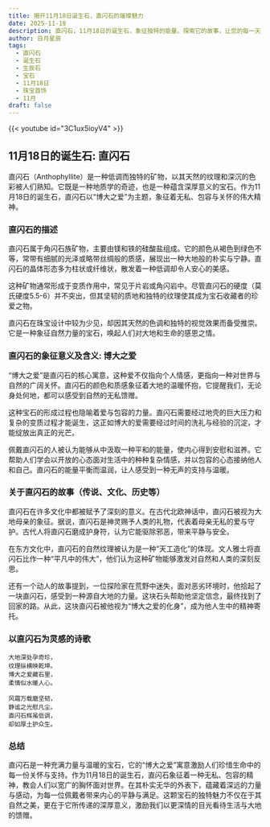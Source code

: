 ```yaml
---
title: 揭开11月18日诞生石，直闪石的璀璨魅力
date: 2025-11-18
description: 直闪石，11月18日的诞生石，象征独特的能量。探索它的故事，让您的每一天更有意义。
author: 日月星辰
tags:
  - 直闪石
  - 诞生石
  - 生辰石
  - 宝石
  - 11月18日
  - 珠宝首饰
  - 11月
draft: false
---
```


{{< youtube id="3C1ux5ioyV4" >}}

## 11月18日的诞生石: 直闪石

直闪石（Anthophyllite）是一种低调而独特的矿物，以其天然的纹理和深沉的色彩被人们熟知。它既是一种地质学的奇迹，也是一种蕴含深厚意义的宝石。作为11月18日的诞生石，直闪石以“博大之爱”为主题，象征着无私、包容与关怀的伟大精神。

### 直闪石的描述

直闪石属于角闪石族矿物，主要由镁和铁的硅酸盐组成。它的颜色从褐色到绿色不等，常带有细腻的光泽或略带丝绸般的质感，展现出一种大地般的朴实与宁静。直闪石的晶体形态多为柱状或纤维状，散发着一种低调却令人安心的美感。

这种矿物通常形成于变质作用中，常见于片岩或角闪岩中。尽管直闪石的硬度（莫氏硬度5.5-6）并不突出，但其坚韧的质地和独特的纹理使其成为宝石收藏者的珍爱之物。

直闪石在珠宝设计中较为少见，却因其天然的色调和独特的视觉效果而备受推崇。它是一种象征自然力量的宝石，唤起人们对大地和生命的感恩之情。

### 直闪石的象征意义及含义: 博大之爱

“博大之爱”是直闪石的核心寓意，这种爱不仅指向个人情感，更指向一种对世界与自然的广阔关怀。直闪石的颜色和质感象征着大地的温暖怀抱，它提醒我们，无论身处何地，都可以感受到自然的无私馈赠。

这种宝石的形成过程也隐喻着爱与包容的力量。直闪石需要经过地壳的巨大压力和复杂的变质过程才能诞生，这正如博大的爱需要经过时间的洗礼与经验的沉淀，才能绽放出真正的光芒。

佩戴直闪石的人被认为能够从中汲取一种平和的能量，使内心得到安慰和滋养。它帮助人们学会以开放的心态面对生活中的种种复杂情感，并以包容的心态接纳他人和自己。直闪石的能量平衡而温润，让人感受到一种无声的支持与温暖。

### 关于直闪石的故事（传说、文化、历史等）

直闪石在许多文化中都被赋予了深刻的意义。在古代北欧神话中，直闪石被视为大地母亲的象征。据说，直闪石是神灵赐予人类的礼物，代表着母亲无私的爱与守护。古代人将直闪石磨成护身符，认为它能驱除邪恶，带来平静与安全。

在东方文化中，直闪石的自然纹理被认为是一种“天工造化”的体现。文人雅士将直闪石比作一种“平凡中的伟大”，他们认为这种矿物能够激发对自然和人类的深刻反思。

还有一个动人的故事提到，一位探险家在荒野中迷失，面对恶劣环境时，他拾起了一块直闪石，感受到一种源自大地的力量。这块石头帮助他坚定信念，最终找到了回家的路。从此，这块直闪石被他视为“博大之爱的化身”，成为他人生中的精神寄托。

### 以直闪石为灵感的诗歌

```
大地深处孕奇珍，  
纹理纵横映乾坤。  
博大之爱藏石里，  
柔情似水暖人心。  

风霜万载磨坚韧，  
静谧之光慰凡尘。  
直闪石辉虽低调，  
却如厚土护众生。
```

### 总结

直闪石是一种充满力量与温暖的宝石，它的“博大之爱”寓意激励人们珍惜生命中的每一份关怀与支持。作为11月18日的诞生石，直闪石象征着一种无私、包容的精神，教会人们以宽广的胸怀面对世界。在其朴实无华的外表下，蕴藏着深远的力量与感动，为每一位佩戴者带来内心的平静与满足。这颗宝石的独特魅力不仅在于其自然之美，更在于它所传递的深厚意义，激励我们以更深情的目光看待生活与大地的馈赠。